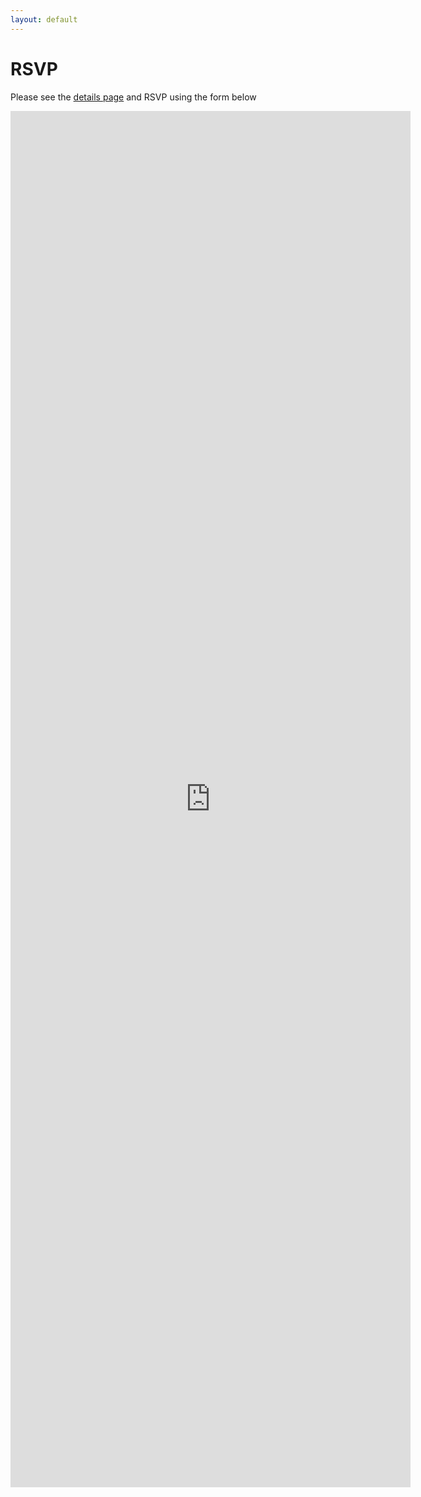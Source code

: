 ```yaml
---
layout: default
---
```


# RSVP

Please see the [details page](/details) and RSVP using the form below

<iframe src="https://docs.google.com/forms/d/e/1FAIpQLSca1uUNVQirmXpFOHJrRxxQz2Etxig1abiex4E2D3xdJF5CFg/viewform?embedded=true" width="640" height="2202" frameborder="0" marginheight="0" marginwidth="0">Loading...</iframe>

